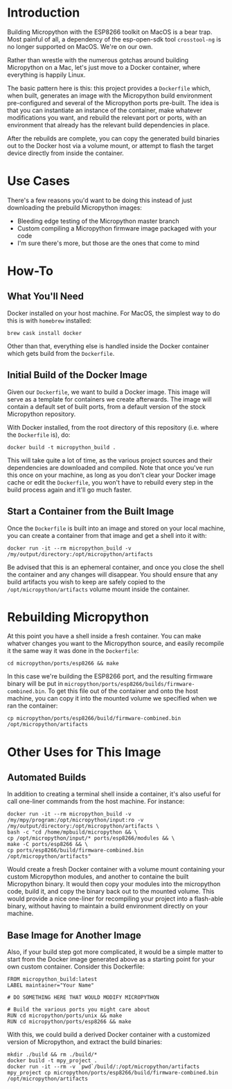 # Introduction
Building Micropython with the ESP8266 toolkit on MacOS is a bear trap.  Most painful of all, a dependency of the esp-open-sdk tool `crosstool-ng` is no longer supported on MacOS.  We're on our own.

Rather than wrestle with the numerous gotchas around building Micropython on a Mac, let's just move to a Docker container, where everything is happily Linux.

The basic pattern here is this: this project provides a `Dockerfile` which, when built, generates an image with the Micropython build environment pre-configured and several of the Micropython ports pre-built.  The idea is that you can instantiate an instance of the container, make whatever modifications you want, and rebuild the relevant port or ports, with an environment that already has the relevant build dependencies in place.

After the rebuilds are complete, you can copy the generated build binaries out to the Docker host via a volume mount, or attempt to flash the target device directly from inside the container.

# Use Cases
There's a few reasons you'd want to be doing this instead of just downloading the prebuild Micropython images:
- Bleeding edge testing of the Micropython master branch
- Custom compiling a Micropython firmware image packaged with your code
- I'm sure there's more, but those are the ones that come to mind

# How-To
## What You'll Need
Docker installed on your host machine.  For MacOS, the simplest way to do this is with `homebrew` installed:
```
brew cask install docker
```
Other than that, everything else is handled inside the Docker container which gets build from the `Dockerfile`.

## Initial Build of the Docker Image
Given our `Dockerfile`, we want to build a Docker image.  This image will serve as a template for containers we create afterwards.  The image will contain a default set of built ports, from a default version of the stock Micropython repository.

With Docker installed, from the root directory of this repository (i.e. where the `Dockerfile` is), do:
```
docker build -t micropython_build .
```
This will take quite a lot of time, as the various project sources and their dependencies are downloaded and compiled.  Note that once you've run this once on your machine, as long as you don't clear your Docker image cache or edit the `Dockerfile`, you won't have to rebuild every step in the build process again and it'll go much faster.

## Start a Container from the Built Image
Once the `Dockerfile` is built into an image and stored on your local machine, you can create a container from that image and get a shell into it with:
```
docker run -it --rm micropython_build -v /my/output/directory:/opt/micropython/artifacts
```
Be advised that this is an ephemeral container, and once you close the shell the container and any changes will disappear.  You should ensure that any build artifacts you wish to keep are safely copied to the `/opt/micropython/artifacts` volume mount inside the container.

# Rebuilding Micropython
At this point you have a shell inside a fresh container.  You can make whatver changes you want to the Micropython source, and easily recompile it the same way it was done in the `Dockerfile`:
```
cd micropython/ports/esp8266 && make
```
In this case we're building the ESP8266 port, and the resulting firmware binary will be put in `micropython/ports/esp8266/builds/firmware-combined.bin`.  To get this file out of the container and onto the host machine, you can copy it into the mounted volume we specified when we ran the container:
```
cp micropython/ports/esp8266/build/firmware-combined.bin /opt/micropython/artifacts
```

# Other Uses for This Image
## Automated Builds
In addition to creating a terminal shell inside a container, it's also useful for call one-liner commands from the host machine. For instance:
```
docker run -it --rm micropython_build -v /my/mpy/program:/opt/micropython/input:ro -v /my/output/directory:/opt/micropython/artifacts \
bash -c "cd /home/mpbuild/micropython && \
cp /opt/micropython/input/* ports/esp8266/modules && \
make -C ports/esp8266 && \
cp ports/esp8266/build/firmware-combined.bin /opt/micropython/artifacts"
```

Would create a fresh Docker container with a volume mount containing your custom Micropython modules, and another to containe the built Micropython binary.  It would then copy your modules into the micropython code, build it, and copy the binary back out to the mounted volume.  This would provide a nice one-liner for recompiling your project into a flash-able binary, without having to maintain a build environment directly on your machine.

## Base Image for Another Image
Also, if your build step got more complicated, it would be a simple matter to start from the Docker image generated above as a starting point for your own custom container.  Consider this Dockerfile:
```
FROM micropython_build:latest
LABEL maintainer="Your Name"

# DO SOMETHING HERE THAT WOULD MODIFY MICROPYTHON

# Build the various ports you might care about
RUN cd micropython/ports/unix && make
RUN cd micropython/ports/esp8266 && make
```
With this, we could build a derived Docker container with a customized version of Micropython, and extract the build binaries:
```
mkdir ./build && rm ./build/*
docker build -t mpy_project .
docker run -it --rm -v `pwd`/build/:/opt/micropython/artifacts mpy_project cp micropython/ports/esp8266/build/firmware-combined.bin /opt/micropython/artifacts
```
